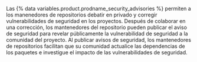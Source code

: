 Las {% data variables.product.prodname_security_advisories %} permiten a los manenedores de repositorios debatir en privado y corregir vulnerabilidades de seguridad en los proyectos. Después de colaborar en una corrección, los mantenedores del repositorio pueden publicar el aviso de seguridad para revelar públicamente la vulnerabilidad de seguridad a la comunidad del proyecto. Al publicar avisos de seguridad, los mantenedores de repositorios facilitan que su comunidad actualice las dependencias de los paquetes e investigue el impacto de las vulnerabilidades de seguridad.